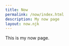 ```yaml
---
title: Now
permalink: /now/index.html
description: My now page
layout: now.njk
---
```


This is my now page.